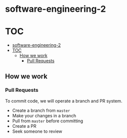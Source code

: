 # software-engineering-2

# TOC

  - [software-engineering-2](#software-engineering-2)
  - [TOC](#toc)
    - [How we work](#how-we-work)
      - [Pull Requests](#pull-requests)

## How we work

### Pull Requests

To commit code, we will operate a branch and PR system. 

 - Create a branch from `master`
 - Make your changes in a branch
 - Pull from `master` before committing
 - Create a PR
 - Seek someone to review

